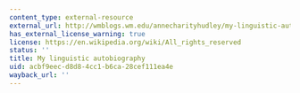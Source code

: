 ```yaml
---
content_type: external-resource
external_url: http://wmblogs.wm.edu/annecharityhudley/my-linguistic-autobiography/
has_external_license_warning: true
license: https://en.wikipedia.org/wiki/All_rights_reserved
status: ''
title: My linguistic autobiography
uid: acbf9eec-d8d8-4cc1-b6ca-28cef111ea4e
wayback_url: ''
---
```

